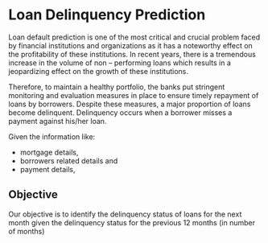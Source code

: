 # Loan Delinquency Prediction

Loan default prediction is one of the most critical and crucial problem faced by financial institutions and organizations as it has a noteworthy effect on the profitability of these institutions. In recent years, there is a tremendous increase in the volume of non – performing loans which results in a jeopardizing effect on the growth of these institutions.

Therefore, to maintain a healthy portfolio, the banks put stringent monitoring and evaluation measures in place to ensure timely repayment of loans by borrowers. Despite these measures, a major proportion of loans become delinquent. Delinquency occurs when a borrower misses a payment against his/her loan.

Given the information like:
-  mortgage details, 
- borrowers related details and 
- payment details,

## Objective
Our objective is to identify the delinquency status of loans for the next month given the delinquency status for the previous 12 months (in number of months)

